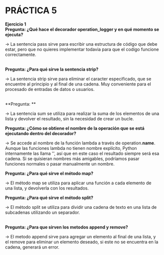 # **PRÁCTICA 5**

**Ejercicio 1**<br>
**Pregunta: ¿Qué hace el decorador operation_logger y en qué momento se ejecuta?**

  -> La sentencia pass sirve para escribir una estructura de código que debe estar, pero que no quieres implementar todavia para que el codigo funcione correctamente.<br><br>


**Pregunta: ¿Para qué sirve la sentencia strip?**

  -> La sentencia strip sirve para eliminar el caracter especificado, que se encuentre al principio y al final de una cadena. Muy conveniente para el procesado de entradas de datos o usuarios.<br><br>


**Pregunta: **

  -> La sentencia sum se utiliza para realizar la suma de los elementos de una lista y devolver el resultado, sin la necesidad de crear un bucle.<br>

**Pregunta: ¿Cómo se obtiene el nombre de la operación que se está ejecutando dentro del decorador?**

  -> Se accede al nombre de la función lambda a través de operation.__name__. Aunque las funciones lambda no tienen nombre explícito, Python internamente las llama '<lambda>', así que en este caso el resultado siempre será esa cadena. Si se quisieran nombres más amigables, podríamos pasar funciones normales o pasar manualmente un nombre.<br>

**Pregunta: ¿Para qué sirve el método map?**

  -> El método map se utiliza para aplicar una función a cada elemento de una lista, y devolverla con los resultados.<br>

**Pregunta: ¿Para qué sirve el método split?**

  -> El método split se utiliza para dividir una cadena de texto en una lista de subcadenas utilizando un separador.<br><br>

**Pregunta: ¿Para que sirven los metodos append y remove?**

  -> El metodo append sirve para agregar un elemento al final de una lista, y el remove para eliminar un elemento deseado, si este no se encuentra en la cadena, generará un error.
